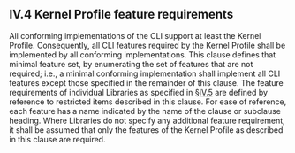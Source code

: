 ## IV.4 Kernel Profile feature requirements

All conforming implementations of the CLI support at least the Kernel Profile. Consequently, all CLI features required by the Kernel Profile shall be implemented by all conforming implementations. This clause defines that minimal feature set, by enumerating the set of features that are not required; i.e., a minimal conforming implementation shall implement all CLI features except those specified in the remainder of this clause. The feature requirements of individual Libraries as specified in §[IV.5](iv.5-the-standard-libraries.md) are defined by reference to restricted items described in this clause. For ease of reference, each feature has a name indicated by the name of the clause or subclause heading. Where Libraries do not specify any additional feature requirement, it shall be assumed that only the features of the Kernel Profile as described in this clause are required.
